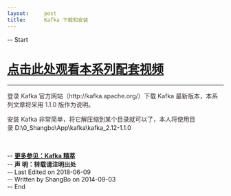 ```yaml
---
layout:     post
title:      Kafka 下载和安装
---
```

<div id="article_content" class="article_content clearfix csdn-tracking-statistics" data-pid="blog" data-mod="popu_307" data-dsm="post">
								            <link rel="stylesheet" href="https://csdnimg.cn/release/phoenix/template/css/ck_htmledit_views-f76675cdea.css">
						<div class="htmledit_views" id="content_views">
                <p>-- Start</p>

<h1><strong><a href="https://ke.qq.com/course/309444?tuin=1c00a584" rel="nofollow">点击此处观看本系列配套视频</a></strong></h1>

<hr><p><span style="color:#362e2b;">登录 Kafka 官方网站（http://kafka.apache.org/）下载 Kafka 最新版本，本系列文章将采用 1.1.0 版作为说明。</span></p>

<p><span style="color:#362e2b;">安装 Kafka 非常简单，将它解压缩到某个目录就可以了，本人将使用目录 </span>D:\0_Shangbo\App\kafka\kafka_2.12-1.1.0</p>

<p> </p>

<p>-- <a href="http://blog.csdn.net/shangboerds/article/details/39033267" rel="nofollow"><strong>更多参见：Kafka 精萃</strong></a><br>
-- <strong>声 明：转载请注明出处</strong><br>
-- Last Edited on 2018-06-09<br>
-- Written by ShangBo on 2014-09-03<br>
-- End</p>            </div>
                </div>